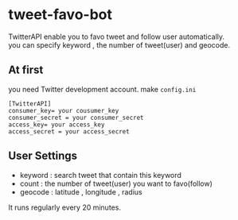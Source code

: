 # tweet-favo-bot
TwitterAPI enable you to favo tweet and follow user automatically.  
you can specify keyword , the number of tweet(user) and geocode.  

## At first
you need Twitter development account.
make `config.ini`

```
[TwitterAPI]
consumer_key= your cousumer_key
consumer_secret = your consumer_secret
access_key= your access_key
access_secret = your access_secret
```

## User Settings
- keyword : search tweet that contain this keyword
- count : the number of tweet(user) you want to favo(follow)
- geocode : latitude , longitude , radius  


It runs regularly every 20 minutes.

